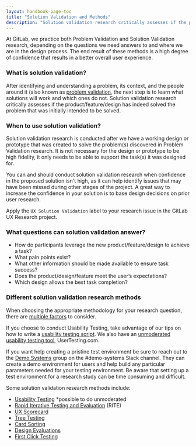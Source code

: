```yaml
---
layout: handbook-page-toc
title: "Solution Validation and Methods"
description: "Solution validation research critically assesses if the product/feature/design has indeed solved the problem that was initially intended to be solved"
---
```




At GitLab, we practice both Problem Validation and Solution Validation research, depending on the questions we need answers to and where we are in the design process. The end result of these methods is a high degree of confidence that results in a better overall user experience.

### What is solution validation?

After identifying and understanding a problem, its context, and the people around it (also known as [problem validation](/handbook/engineering/ux/ux-research-training/problem-validation-and-methods/), the next step is to learn what solutions will work and which ones do not. Solution validation research critically assesses if the product/feature/design has indeed solved the problem that was initially intended to be solved. 


### When to use solution validation?

Solution validation research is conducted after we have a working design or prototype that was created to solve the problem(s) discovered in Problem Validation research. It is not necessary for the design or prototype to be high fidelity, it only needs to be able to support the task(s) it was designed for.

You can and should conduct solution validation research when confidence in the proposed solution isn't high, as it can help identify issues that may have been missed during other stages of the project. A great way to increase the confidence in your solution is to base design decisions on prior user research.

Apply the `UX Solution Validation` label to your research issue in the GitLab UX Research project. 




### What questions can solution validation answer?

* How do participants leverage the new product/feature/design to achieve a task?
* What pain points exist?
* What other information should be made available to ensure task success?
* Does the product/design/feature meet the user’s expectations?
* Which design allows the best task completion?


### Different solution validation research methods

When choosing the appropriate methodology for your research question, there are [multiple factors](/handbook/engineering/ux/ux-research-training/choosing-a-research-methodology/) to consider.

If you choose to conduct Usability Testing, take advantage of our tips on how to write a [usability testing script](/handbook/engineering/ux/ux-research-training/writing-usability-testing-script/). We also have an [unmoderated usability testing tool](/handbook/engineering/ux/ux-research-training/unmoderated-testing/), UserTesting.com. 

If you want help creating a pristine test environment be sure to reach out to the [Demo Systems](/handbook/customer-success/demo-systems/) group on the #demo-systems Slack channel. They can create a demo environment for users and help build any particular parameters needed for your testing environment. Be aware that setting up a test environment for a research study can be time consuming and difficult.  


Some solution validation research methods include:
* [Usability Testing](https://about.gitlab.com/handbook/engineering/ux/ux-research-training/usability-testing/) *possible to do unmoderated
* [Rapid Iterative Testing and Evaluation](/handbook/engineering/ux/ux-research-training/rite/) (RITE)
* [UX Scorecard](https://about.gitlab.com/handbook/engineering/ux/ux-scorecards/)
* [Tree Testing](https://www.optimalworkshop.com/learn/101s/tree-testing/)
* [Card Sorting](https://www.usability.gov/how-to-and-tools/methods/card-sorting.html)
* [Design Evaluations](/handbook/engineering/ux/ux-research-training/creating-design-evaluations/)
* [First Click Testing](/handbook/engineering/ux/ux-research-training/creating-design-evaluations/#first-click-tests)

